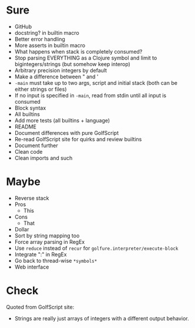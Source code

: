 Sure
====
- GitHub
- docstring? in builtin macro
- Better error handling
 - More asserts in builtin macro
 - What happens when stack is completely consumed?
- Stop parsing EVERYTHING as a Clojure symbol and limit to bigintegers/strings (but somehow keep interop)
 - Arbitrary precision integers by default
 - Make a difference between " and '
- `-main` must take up to two args, script and initial stack (both can be either strings or files)
 - If no input is specified in `-main`, read from stdin until all input is consumed
- Block syntax
- All builtins
- Add more tests (all builtins + language)
- README
 - Document differences with pure GolfScript
- Re-read GolfScript site for quirks and review builtins
- Document further
- Clean code
 - Clean imports and such

Maybe
=====
- Reverse stack
 - Pros
     - This
 - Cons
     - That
- Dollar
 - Sort by string mapping too
- Force array parsing in RegEx
- Use `reduce` instead of `recur` for `golfure.interpreter/execute-block`
- Integrate ":" in RegEx
- Go back to thread-wise `*symbols*`
- Web interface

Check
=====
Quoted from GolfScript site:

- Strings are really just arrays of integers with a different output behavior.